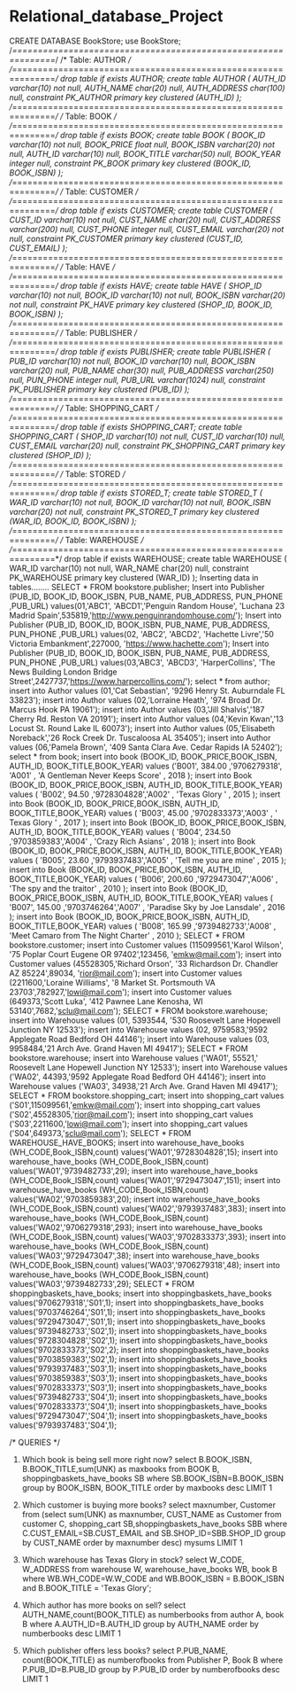 # Relational_database_Project

CREATE DATABASE BookStore;
use BookStore;
/*==============================================================*/
/* Table: AUTHOR */
/*==============================================================*/
drop table if exists AUTHOR;
create table AUTHOR
(
AUTH_ID varchar(10) not null,
AUTH_NAME char(20) null,
AUTH_ADDRESS char(100) null,
constraint PK_AUTHOR primary key clustered (AUTH_ID)
);
/*==============================================================*/
/* Table: BOOK */
/*==============================================================*/
drop table if exists BOOK;
create table BOOK
(
BOOK_ID varchar(10) not null,
BOOK_PRICE float null,
BOOK_ISBN varchar(20) not null,
AUTH_ID varchar(10) null,
BOOK_TITLE varchar(50) null,
BOOK_YEAR integer null,
constraint PK_BOOK primary key clustered (BOOK_ID, BOOK_ISBN)
);
/*==============================================================*/
/* Table: CUSTOMER */
/*==============================================================*/
drop table if exists CUSTOMER;
create table CUSTOMER
(
CUST_ID varchar(10) not null,
CUST_NAME char(20) null,
CUST_ADDRESS varchar(200) null,
CUST_PHONE integer null,
CUST_EMAIL varchar(20) not null,
constraint PK_CUSTOMER primary key clustered (CUST_ID, CUST_EMAIL)
);
/*==============================================================*/
/* Table: HAVE */
/*==============================================================*/
drop table if exists HAVE;
create table HAVE
(
SHOP_ID varchar(10) not null,
BOOK_ID varchar(10) not null,
BOOK_ISBN varchar(20) not null,
constraint PK_HAVE primary key clustered (SHOP_ID, BOOK_ID, BOOK_ISBN)
);
/*==============================================================*/
/* Table: PUBLISHER */
/*==============================================================*/
drop table if exists PUBLISHER;
create table PUBLISHER
(
PUB_ID varchar(10) not null,
BOOK_ID varchar(10) null,
BOOK_ISBN varchar(20) null,
PUB_NAME char(30) null,
PUB_ADDRESS varchar(250) null,
PUN_PHONE integer null,
PUB_URL varchar(1024) null,
constraint PK_PUBLISHER primary key clustered (PUB_ID)
);
/*==============================================================*/
/* Table: SHOPPING_CART */
/*==============================================================*/
drop table if exists SHOPPING_CART;
create table SHOPPING_CART
(
SHOP_ID varchar(10) not null,
CUST_ID varchar(10) null,
CUST_EMAIL varchar(20) null,
constraint PK_SHOPPING_CART primary key clustered (SHOP_ID)
);
/*==============================================================*/
/* Table: STORED */
/*==============================================================*/
drop table if exists STORED_T;
create table STORED_T
(
WAR_ID varchar(10) not null,
BOOK_ID varchar(10) not null,
BOOK_ISBN varchar(20) not null,
constraint PK_STORED_T primary key clustered (WAR_ID, BOOK_ID, BOOK_ISBN)
);
/*==============================================================*/
/* Table: WAREHOUSE */
/*==============================================================*/
drop table if exists WAREHOUSE;
create table WAREHOUSE
(
WAR_ID varchar(10) not null,
WAR_NAME char(20) null,
constraint PK_WAREHOUSE primary key clustered (WAR_ID)
);
Inserting data in tables……..
SELECT * FROM bookstore.publisher;
Insert into Publisher (PUB_ID, BOOK_ID, BOOK_ISBN, PUB_NAME, PUB_ADDRESS, PUN_PHONE ,PUB_URL) values(01,'ABC1', 'ABCD1','Penguin Random House', 'Luchana 23 Madrid Spain',535819,'http://www.penguinrandomhouse.com/');
Insert into Publisher (PUB_ID, BOOK_ID, BOOK_ISBN, PUB_NAME, PUB_ADDRESS, PUN_PHONE ,PUB_URL) values(02, 'ABC2', 'ABCD2', 'Hachette Livre','50 Victoria Embankment',227000, 'https://www.hachette.com');
Insert into Publisher (PUB_ID, BOOK_ID, BOOK_ISBN, PUB_NAME, PUB_ADDRESS, PUN_PHONE ,PUB_URL) values(03,'ABC3', 'ABCD3', 'HarperCollins', 'The News Building London Bridge Street',2427737,'https://www.harpercollins.com/');
select * from author;
insert into Author values (01,'Cat Sebastian', '9296 Henry St. Auburndale FL 33823');
insert into Author values (02,'Lorraine Heath', '974 Broad Dr. Marcus Hook PA 19061');
insert into Author values (03,'Jill Shalvis','187 Cherry Rd. Reston VA 20191');
insert into Author values (04,'Kevin Kwan','13 Locust St. Round Lake IL 60073');
insert into Author values (05,'Elisabeth Noreback','26 Rock Creek Dr. Tuscaloosa AL 35405');
insert into Author values (06,'Pamela Brown', '409 Santa Clara Ave. Cedar Rapids IA 52402');
select * from book;
insert into book (BOOK_ID, BOOK_PRICE,BOOK_ISBN, AUTH_ID, BOOK_TITLE,BOOK_YEAR) values ('B001', 384.00 ,'9706279318', 'A001' , 'A Gentleman Never Keeps Score' , 2018 );
insert into Book (BOOK_ID, BOOK_PRICE,BOOK_ISBN, AUTH_ID, BOOK_TITLE,BOOK_YEAR) values ( 'B002', 94.50 ,'9728304828','A002' , 'Texas Glory ' , 2015 );
insert into Book (BOOK_ID, BOOK_PRICE,BOOK_ISBN, AUTH_ID, BOOK_TITLE,BOOK_YEAR) values ( 'B003', 45.00 ,'9702833373','A003' , ' Texas Glory ' , 2017 );
insert into Book (BOOK_ID, BOOK_PRICE,BOOK_ISBN, AUTH_ID, BOOK_TITLE,BOOK_YEAR) values ( 'B004', 234.50 ,'9703859383','A004' , 'Crazy Rich Asians' , 2018 );
insert into Book (BOOK_ID, BOOK_PRICE,BOOK_ISBN, AUTH_ID, BOOK_TITLE,BOOK_YEAR) values ( 'B005', 23.60 ,'9793937483','A005' , 'Tell me you are mine' , 2015 );
insert into Book (BOOK_ID, BOOK_PRICE,BOOK_ISBN, AUTH_ID, BOOK_TITLE,BOOK_YEAR) values ( 'B006', 200.60 ,'9729473047','A006' , 'The spy and the traitor' , 2010 );
insert into Book (BOOK_ID, BOOK_PRICE,BOOK_ISBN, AUTH_ID, BOOK_TITLE,BOOK_YEAR) values ( 'B007', 145.00 ,'9703746264','A007' , 'Paradise Sky by Joe Lansdale' , 2016 );
insert into Book (BOOK_ID, BOOK_PRICE,BOOK_ISBN, AUTH_ID, BOOK_TITLE,BOOK_YEAR) values ( 'B008', 165.99 ,'9739482733','A008' , 'Meet Camaro from The Night Charter' , 2010 );
SELECT * FROM bookstore.customer;
insert into Customer values (115099561,'Karol Wilson', '75 Poplar Court
Eugene OR 97402',123456, 'emkw@mail.com');
insert into Customer values (45528305,'Richard Orson', '33 Richardson Dr. Chandler AZ 85224',89034, 'rior@mail.com');
insert into Customer values (2211600,'Loraine Williams', '8 Market St.
Portsmouth VA 23703',782927,'lowi@mail.com');
insert into Customer values (649373,'Scott Luka', '412 Pawnee Lane Kenosha, WI
53140',7682,'sclu@mail.com');
SELECT * FROM bookstore.warehouse;
insert into Warehouse values (01, 5393544, '530 Roosevelt Lane Hopewell Junction NY 12533');
insert into Warehouse values (02, 9759583,'9592 Applegate Road Bedford OH 44146');
insert into Warehouse values (03, 9958484,'21 Arch Ave. Grand Haven MI 49417');
SELECT * FROM bookstore.warehouse;
insert into Warehouse values ('WA01', 55521,' Roosevelt Lane Hopewell Junction NY 12533');
insert into Warehouse values ('WA02', 44393,'9592 Applegate Road Bedford OH 44146');
insert into Warehouse values ('WA03', 34938,'21 Arch Ave. Grand Haven MI 49417');
SELECT * FROM bookstore.shopping_cart;
insert into shopping_cart values ('S01',115099561,'emkw@mail.com');
insert into shopping_cart values ('S02',45528305,'rior@mail.com');
insert into shopping_cart values ('S03',2211600,'lowi@mail.com');
insert into shopping_cart values ('S04',649373,'sclu@mail.com');
SELECT * FROM WAREHOUSE_HAVE_BOOKS;
insert into warehouse_have_books (WH_CODE,Book_ISBN,count)
values('WA01','9728304828',15);
insert into warehouse_have_books (WH_CODE,Book_ISBN,count)
values('WA01','9739482733',29);
insert into warehouse_have_books (WH_CODE,Book_ISBN,count)
values('WA01','9729473047',151);
insert into warehouse_have_books (WH_CODE,Book_ISBN,count)
values('WA02','9703859383',20);
insert into warehouse_have_books (WH_CODE,Book_ISBN,count)
values('WA02','9793937483',383);
insert into warehouse_have_books (WH_CODE,Book_ISBN,count)
values('WA02','9706279318',293);
insert into warehouse_have_books (WH_CODE,Book_ISBN,count)
values('WA03','9702833373',393);
insert into warehouse_have_books (WH_CODE,Book_ISBN,count)
values('WA03','9729473047',38);
insert into warehouse_have_books (WH_CODE,Book_ISBN,count)
values('WA03','9706279318',48);
insert into warehouse_have_books (WH_CODE,Book_ISBN,count)
values('WA03','9739482733',29);
SELECT * FROM shoppingbaskets_have_books;
insert into shoppingbaskets_have_books values('9706279318','S01',1);
insert into shoppingbaskets_have_books values('9703746264','S01',1);
insert into shoppingbaskets_have_books values('9729473047','S01',1);
insert into shoppingbaskets_have_books values('9739482733','S02',1);
insert into shoppingbaskets_have_books values('9728304828','S02',1);
insert into shoppingbaskets_have_books values('9702833373','S02',2);
insert into shoppingbaskets_have_books values('9703859383','S02',1);
insert into shoppingbaskets_have_books values('9793937483','S03',1);
insert into shoppingbaskets_have_books values('9703859383','S03',1);
insert into shoppingbaskets_have_books values('9702833373','S03',1);
insert into shoppingbaskets_have_books values('9739482733','S04',1);
insert into shoppingbaskets_have_books values('9702833373','S04',1);
insert into shoppingbaskets_have_books values('9729473047','S04',1);
insert into shoppingbaskets_have_books values('9793937483','S04',1);

/*  QUERIES  */
1) Which book is being sell more right now?
select B.BOOK_ISBN, B.BOOK_TITLE,sum(UNK) as maxbooks from BOOK B,
shoppingbaskets_have_books SB
where SB.BOOK_ISBN=B.BOOK_ISBN
group by BOOK_ISBN, BOOK_TITLE
order by maxbooks desc
LIMIT 1

2) Which customer is buying more books?
select maxnumber, Customer
from (select sum(UNK) as maxnumber, CUST_NAME as Customer
from customer C, shopping_cart SB,shoppingbaskets_have_books SBB
where C.CUST_EMAIL=SB.CUST_EMAIL
and SB.SHOP_ID=SBB.SHOP_ID
group by CUST_NAME
order by maxnumber desc) mysums
LIMIT 1

3) Which warehouse has Texas Glory in stock?
select W_CODE, W_ADDRESS
from warehouse W, warehouse_have_books WB, book B
where WB.WH_CODE=W.W_CODE
and WB.BOOK_ISBN = B.BOOK_ISBN
and B.BOOK_TITLE = 'Texas Glory';

4) Which author has more books on sell?
select AUTH_NAME,count(BOOK_TITLE) as numberbooks
from author A, book B
where A.AUTH_ID=B.AUTH_ID
group by AUTH_NAME
order by numberbooks desc
LIMIT 1

5) Which publisher offers less books?
select P.PUB_NAME, count(BOOK_TITLE) as numberofbooks
from Publisher P, Book B
where P.PUB_ID=B.PUB_ID
group by P.PUB_ID
order by numberofbooks desc
LIMIT 1
